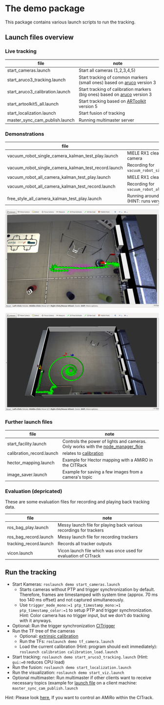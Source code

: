 # The demo package

This package contains various launch scripts to run the tracking.

## Launch files overview

### Live tracking

file | note 
--- | ---
start_cameras.launch | Start all cameras (1,2,3,4,5)
start_aruco3_tracking.launch | Start tracking of common markers (small ones) based on [aruco](https://docs.opencv.org/trunk/d5/dae/tutorial_aruco_detection.html) version 3
start_aruco3_calibration.launch | Start tracking of calibration markers (big ones) based on [aruco](https://docs.opencv.org/trunk/d5/dae/tutorial_aruco_detection.html) version 3
start_artoolkit5_all.launch | Start tracking based on [ARToolkit](https://github.com/artoolkit/ARToolKit5) version 5
start_localization.launch | Start fusion of tracking
master_sync_cam_publish.launch | Running multimaster server

### Demonstrations

file | note 
--- | --- 
vacuum_robot_single_camera_kalman_test_play.launch | MIELE RX1 cleaning an occluded area under one camera
vacuum_robot_single_camera_kalman_test_record.launch | Recording for `vacuum_robot_single_camera_kalman_test_play.launch`
vacuum_robot_all_camera_kalman_test_play.launch | MIELE RX1 cleaning a free area under all cameras
vacuum_robot_all_camera_kalman_test_record.launch | Recording for `vacuum_robot_all_camera_kalman_test_play.launch`
free_style_all_camera_kalman_test_play.launch | Running around with a marker under all cameras (HINT: runs very slow from HDD)

![vacuum_robot_single_camera_kalman_test_play](https://github.com/cognitiveinteractiontracking/demo/raw/master/images/vacuum_robot_single_camera_kalman_test_play.png "vacuum_robot_single_camera_kalman_test_play")

![vacuum_robot_all_camera_kalman_test_play](https://github.com/cognitiveinteractiontracking/demo/raw/master/images/vacuum_robot_all_camera_kalman_test_play.png "vacuum_robot_all_camera_kalman_test_play")

### Further launch files

file | note 
--- | --- 
start_facility.launch | Controls the power of lights and cameras. Only works with the [node_manager_fkie](http://wiki.ros.org/node_manager_fkie)
calibration_record.launch | relates to [calibration](https://github.com/cognitiveinteractiontracking/calibration#citrack-calibration)
hector_mapping.launch | Example for Hector mapping with a AMiRO in the CITRack
image_saver.launch | Example for saving a few images from a camera's topic

### Evaluation (depricated)

These are some evaluation files for recording and playing back tracking data.

file | note 
--- | --- 
ros_bag_play.launch | Messy launch file for playing back various recordings for trackers
ros_bag_record.launch | Messy launch file for recording trackers
tracking_record.launch | Records all tracker outputs
vicon.launch | Vicon launch file which was once used for evaluation of CITrack

## Run the tracking

- Start Kameras: `roslaunch demo start_cameras.launch`
  - Starts cameras without PTP and trigger synchronization by default. Therefore, frames are timestamped with system time (approx. 70 ms too 140 ms offset) and not captured simultaneously.
  - Use `trigger_mode_mono:=1 ptp_timestamp_mono:=1 ptp_timestamp_color:=1` to setup PTP and trigger synchronization. Hint: Color camera has no trigger input, but we don't do tracking with it anyways.
- Optional: Run the trigger synchronization [CITrigger](https://github.com/cognitiveinteractiontracking/citrigger)
- Run the TF tree of the cameras
  - Optional: [extrinsic calibration](https://github.com/cognitiveinteractiontracking/calibration#citrack-calibration)
  - Run the TFs: `roslaunch demo tf_camera.launch`
  - Load the current calibration (Hint: program should exit immediately): `roslaunch calibration calibration_load.launch`
- Start tracking: `roslaunch demo start_aruco3_tracking.launch` (Hint: `gui:=0` reduces CPU load)
- Run the fusion: `roslaunch demo start_localization.launch`
- Run the visualization: `roslaunch demo start_viz.launch`
- Optional multimaster: Run multimaster if other clients want to receive necessary topics (example for [launch file](https://github.com/autonomoussystemsengineering/amiro_citrack/blob/master/amiro_in_the_loop/launch/master_sync.launch) on a client machine: `master_sync_cam_publish.launch`

Hint: Please look [here](https://github.com/autonomoussystemsengineering/amiro_citrack), If you want to control an AMiRo within the CITrack.
